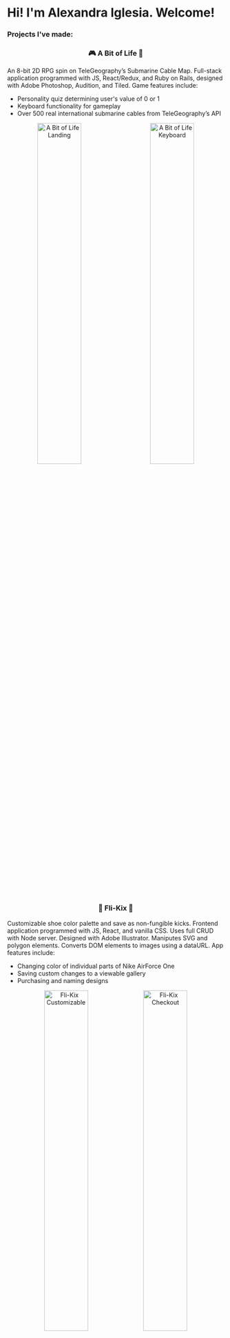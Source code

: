 <h1> Hi! I'm Alexandra Iglesia. Welcome! </h1>

<h3>Projects I've made:</h3>

<h3 align="center">🎮 A Bit of Life 👾 </h3>
An 8-bit 2D RPG spin on TeleGeography’s Submarine Cable Map. Full-stack application programmed with JS, React/Redux, and Ruby on Rails, designed with Adobe Photoshop, Audition, and Tiled. Game features include:
<ul>
  <li>Personality quiz determining user's value of 0 or 1</li>
  <li>Keyboard functionality for gameplay</li>
  <li>Over 500 real international submarine cables from TeleGeography’s API</li>
</ul>

<p align="center">
  <img alt="A Bit of Life Landing" src="https://user-images.githubusercontent.com/111707308/223500341-d4f78f22-3d13-4127-a3cc-509c50c85461.gif"     width="45%">
&nbsp; &nbsp; &nbsp; &nbsp;
  <img alt="A Bit of Life Keyboard" src="https://user-images.githubusercontent.com/111707308/223498691-4861e17d-58df-42e0-be75-f3cb5b144405.gif" width="45%">
</p>

<br />

<h3 align="center"> 👟 Fli-Kix 💸 </h3>
Customizable shoe color palette and save as non-fungible kicks. Frontend application programmed with JS, React, and vanilla CSS. Uses full CRUD with Node server. Designed with Adobe Illustrator. Maniputes SVG and polygon elements. Converts DOM elements to images using a dataURL. App features include:
<ul>
  <li>Changing color of individual parts of Nike AirForce One</li>
  <li>Saving custom changes to a viewable gallery</li>
  <li>Purchasing and naming designs</li>
</ul>

<p align="center">
  <img alt="Fli-Kix Customizable" src="https://user-images.githubusercontent.com/111707308/223507415-1333658b-3a67-4a4c-84dc-3a6f1da24408.gif" width="45%">
  <img alt="Fli-Kix Checkout" src="https://user-images.githubusercontent.com/111707308/223509305-b72d7a27-a3c6-40a7-8c6e-70f21b4c0a49.gif" width="45%">
</p>

<br />

<h2>About Me</h2>

Full Stack Software Engineer | Photographer & Filmmaker | Coding Instructor | Bookworm
<br />

<h3 align="left">Languages and Tools:</h3>
<p align="left"> 
  <a href="https://www.w3schools.com/css/" target="_blank"> 
    <img src="https://cdn.jsdelivr.net/gh/devicons/devicon/icons/css3/css3-plain.svg" alt="css3" width="40" height="40"/> 
  </a>
  <a> 
    <img src="https://cdn.jsdelivr.net/gh/devicons/devicon/icons/javascript/javascript-original.svg" alt="javascript" width="40" height="40"/>   
  </a>
  <a>
    <img src="https://cdn.jsdelivr.net/gh/devicons/devicon/icons/react/react-original.svg" alt="react" width="40" height="40"/>
  </a>
  <a>
     <img src="https://cdn.jsdelivr.net/gh/devicons/devicon/icons/redux/redux-original.svg" alt="redux" width="40" height="40"/>
  </a>
  <a href="https://git-scm.com/" target="_blank"> 
    <img src="https://www.vectorlogo.zone/logos/git-scm/git-scm-icon.svg" alt="git" width="40" height="40"/> 
  </a> 
  <a>
    <img src="https://cdn.jsdelivr.net/gh/devicons/devicon/icons/ruby/ruby-plain.svg" alt="ruby" width="40" height="40"/>
  </a>
  <a>
    <img src="https://cdn.jsdelivr.net/gh/devicons/devicon/icons/rails/rails-plain.svg" alt="rails" width="40" height="40"/>
  </a>
  <a href="https://www.python.org" target="_blank"> 
    <img src="https://cdn.jsdelivr.net/gh/devicons/devicon/icons/python/python-plain.svg" alt="python" width="40" height="40"/>
  </a>
  <a href="https://www.photoshop.com/en" target="_blank"> 
    <img src="https://cdn.jsdelivr.net/gh/devicons/devicon/icons/photoshop/photoshop-plain.svg" alt="photoshop" width="40" height="40"/> 
  </a>
</p>

[![Top Langs](https://github-readme-stats.vercel.app/api/top-langs/?username=altiglesia&hide_progress=true&theme=vision-friendly-dark)](https://github.com/anuraghazra/github-readme-stats)

[![GitHub Streak](https://streak-stats.demolab.com/?user=altiglesia&theme=highcontrast)](https://git.io/streak-stats)

---
[![github](https://cloud.githubusercontent.com/assets/17016297/18839843/0e06a67a-83d2-11e6-993a-b35a182500e0.png)][1] 
![linkedin](https://cloud.githubusercontent.com/assets/17016297/18839848/0fc7e74e-83d2-11e6-8c6a-277fc9d6e067.png)
---

[1]: https://github.com/altiglesia
[2]: https://www.linkedin.com/in/alexandra-iglesia/
